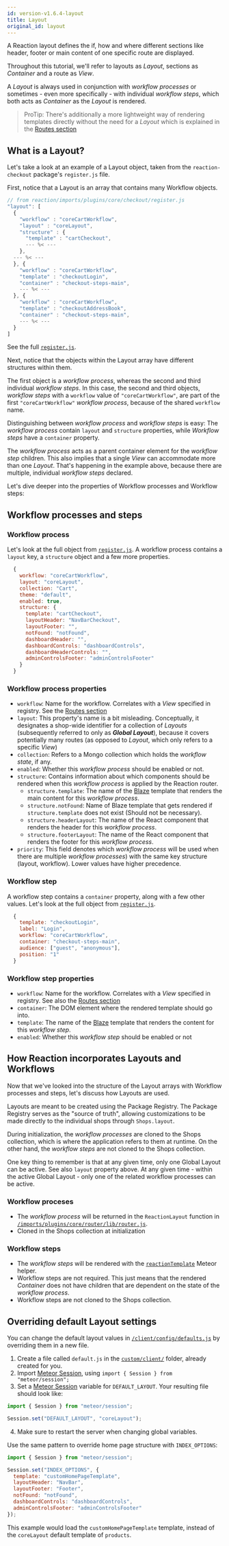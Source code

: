 ```yaml
---
id: version-v1.6.4-layout
title: Layout
original_id: layout
---
```


A Reaction layout defines the if, how and where different sections like header, footer or main content of one specific route are displayed.

Throughout this tutorial, we'll refer to layouts as _Layout_, sections as _Container_ and a route as _View_.

A _Layout_ is always used in conjunction with _workflow processes_ or sometimes - even more specifically - with individual _workflow steps_, which both acts as _Container_ as the _Layout_ is rendered.

> ProTip: There's additionally a more lightweight way of rendering templates directly without the need for a _Layout_ which is explained in the [Routes section](https://docs.reactioncommerce.com/reaction-docs/trunk/plugin-routes-6.md)

## What is a Layout?

Let's take a look at an example of a Layout object, taken from the `reaction-checkout` package's `register.js` file.

First, notice that a Layout is an array that contains many Workflow objects.

```js
// from reaction/imports/plugins/core/checkout/register.js
"layout": [
  {
    "workflow" : "coreCartWorkflow",
    "layout" : "coreLayout",
    "structure" : {
      "template" : "cartCheckout",
      --- %< ---
    },
  --- %< ---
  }, {
    "workflow" : "coreCartWorkflow",
    "template" : "checkoutLogin",
    "container" : "checkout-steps-main",
    --- %< ---
  }, {
    "workflow" : "coreCartWorkflow",
    "template" : "checkoutAddressBook",
    "container" : "checkout-steps-main",
    --- %< ---
  }
]
```
See the full [`register.js`](https://github.com/reactioncommerce/reaction/blob/v1.6.0/imports/plugins/core/checkout/register.js).

Next, notice that the objects within the Layout array have different structures within them.

The first object is a _workflow process_, whereas the second and third individual _workflow steps_. In this case, the second and third objects, _workflow steps_ with a `workflow` value of `"coreCartWorkflow"`, are part of the first `"coreCartWorkflow"` _workflow process_, because of the shared `workflow` name.

Distinguishing between _workflow process_ and _workflow steps_ is easy: The _workflow process_ contain `layout` and `structure` properties, while _Workflow steps_ have a `container` property.

The _workflow process_ acts as a parent container element for the _workflow step_ children. This also implies that a single _View_ can accommodate more than one _Layout_. That's happening in the example above, because there are multiple, individual _workflow steps_ declared.

Let's dive deeper into the properties of Workflow processes and Workflow steps:

## Workflow processes and steps

### Workflow process

Let's look at the full object from [`register.js`](https://github.com/reactioncommerce/reaction/blob/v1.6.0/imports/plugins/core/checkout/register.js#L23
). A workflow process contains a `layout` key, a `structure` object and a few more properties.

```js
  {
    workflow: "coreCartWorkflow",
    layout: "coreLayout",
    collection: "Cart",
    theme: "default",
    enabled: true,
    structure: {
      template: "cartCheckout",
      layoutHeader: "NavBarCheckout",
      layoutFooter: "",
      notFound: "notFound",
      dashboardHeader: "",
      dashboardControls: "dashboardControls",
      dashboardHeaderControls: "",
      adminControlsFooter: "adminControlsFooter"
    }
  }
```

### Workflow process properties

- `workflow`: Name for the workflow. Correlates with a _View_ specified in registry. See the [Routes section](https://docs.reactioncommerce.com/reaction-docs/trunk/plugin-routes-6)
- `layout`: This property's name is a bit misleading. Conceptually, it designates a shop-wide identifier for a collection of _Layouts_ (subsequently referred to only as **_Global Layout_**), because it covers potentially many routes (as opposed to _Layout_, which only refers to a specific _View_)
- `collection`: Refers to a Mongo collection which holds the _workflow state_, if any.
- `enabled`: Whether this _workflow process_ should be enabled or not.
- `structure`: Contains information about which components should be rendered when this _workflow process_ is applied by the Reaction router.
  - `structure.template`: The name of the [Blaze](http://docs.meteor.com/#/full/blaze_render) template that renders the main content for this _workflow process_.
  - `structure.notFound`: Name of Blaze template that gets rendered if `structure.template` does not exist (Should not be necessary).
  - `structure.headerLayout`: The name of the React component that renders the header for this _workflow process_.
  - `structure.footerLayout`: The name of the React component that renders the footer for this _workflow process_.
- `priority`: This field denotes which _workflow process_ will be used when there are multiple _workflow processes_) with the same key structure (layout, workflow). Lower values have higher precedence.

### Workflow step

A workflow step contains a `container` property, along with a few other values. Let's look at the full object from [`register.js`](https://github.com/reactioncommerce/reaction/blob/v1.6.0/imports/plugins/core/checkout/register.js#L39
).

```js
  {
    template: "checkoutLogin",
    label: "Login",
    workflow: "coreCartWorkflow",
    container: "checkout-steps-main",
    audience: ["guest", "anonymous"],
    position: "1"
  }
```

### Workflow step properties

- `workflow`: Name for the workflow. Correlates with a _View_ specified in registry. See also the [Routes section](https://docs.reactioncommerce.com/reaction-docs/trunk/plugin-routes-6)
- `container`: The DOM element where the rendered template should go into.
- `template`: The name of the [Blaze](http://docs.meteor.com/#/full/blaze_render) template that renders the content for this _workflow step_.
- `enabled`: Whether this _workflow step_ should be enabled or not

## How Reaction incorporates Layouts and Workflows

Now that we've looked into the structure of the Layout arrays with Workflow processes and steps, let's discuss how Layouts are used.

Layouts are meant to be created using the Package Registry. The Package Registry serves as the "source of truth", allowing customizations to be made directly to the individual shops through `Shops.layout`.

During initialization, the _workflow processes_ are cloned to the Shops collection, which is where the application refers to them at runtime. On the other hand, the _workflow steps_ are not cloned to the Shops collection.

One key thing to remember is that at any given time, only one Global Layout can be active. See also `layout` property above. At any given time - within the active Global Layout - only one of the related workflow processes can be active.

### Workflow proceses
- The _workflow process_ will be returned in the `ReactionLayout` function in [`/imports/plugins/core/router/lib/router.js`](https://github.com/reactioncommerce/reaction/blob/v1.6.0/imports/plugins/core/router/lib/router.js#L412).
- Cloned in the Shops collection at initialization

### Workflow steps
- The _workflow steps_ will be rendered with the [`reactionTemplate`](https://github.com/reactioncommerce/reaction/blob/1.6/client/modules/core/helpers/layout.js#L9) Meteor helper.
- Workflow steps are not required. This just means that the rendered _Container_ does not have children that are dependent on the state of the _workflow process_.
- Workflow steps are not cloned to the Shops collection.

## Overriding default Layout settings

You can change the default layout values in [`/client/config/defaults.js`]( https://github.com/reactioncommerce/reaction/blob/v1.6.0/client/config/defaults.js) by overriding them in a new file.

1. Create a file called `default.js` in the [`custom/client/`](https://github.com/reactioncommerce/reaction/tree/trunk/custom/client) folder, already created for you.
2. Import [Meteor Session](http://docs.meteor.com/api/session.html), using `import { Session } from "meteor/session";`
3. Set a [Meteor Session](http://docs.meteor.com/api/session.html) variable for `DEFAULT_LAYOUT`.
Your resulting file should look like:
```js
import { Session } from "meteor/session";

Session.set("DEFAULT_LAYOUT", "coreLayout");
```
4. Make sure to restart the server when changing global variables.

Use the same pattern to override home page structure with `INDEX_OPTIONS`:

```js
import { Session } from "meteor/session";

Session.set("INDEX_OPTIONS", {
  template: "customHomePageTemplate",
  layoutHeader: "NavBar",
  layoutFooter: "Footer",
  notFound: "notFound",
  dashboardControls: "dashboardControls",
  adminControlsFooter: "adminControlsFooter"
});
```

This example would load the `customHomePageTemplate` template, instead of the `coreLayout` default template of `products`.
